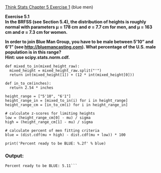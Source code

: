 [Think Stats Chapter 5 Exercise 1](http://greenteapress.com/thinkstats2/html/thinkstats2006.html#toc50) (blue men)

__Exercise 5.1  
In the BRFSS (see Section 5.4), the distribution of heights is roughly normal
with parameters μ = 178 cm and σ = 7.7 cm for men, and μ = 163 cm and σ = 7.3
cm for women.__

**In order to join Blue Man Group, you have to be male between 5’10” and
6’1” (see http://bluemancasting.com).  What percentage of the U.S. male
population is in this range?  
Hint: use scipy.stats.norm.cdf.**

```
def mixed_to_in(mixed_height_raw):
  mixed_height = mixed_height_raw.split("'")  
  return int(mixed_height[1]) + (12 * int(mixed_height[0]))

def in_to_cm(inches):
  return 2.54 * inches

height_range = ["5'10", "6'1"]
height_range_in = [mixed_to_in(i) for i in height_range]
height_range_cm = [in_to_cm(i) for i in height_range_in]

# calculate z-scores for limiting heights
low = (height_range_cm[0] - mu) / sigma
high = (height_range_cm[1] - mu) / sigma

# calculate percent of men fitting criteria
blue = (dist.cdf(mu + high) - dist.cdf(mu + low)) * 100

print('Percent ready to be BLUE: %.2f' % blue)
```
### Output:
```
Percent ready to be BLUE: 5.11```
